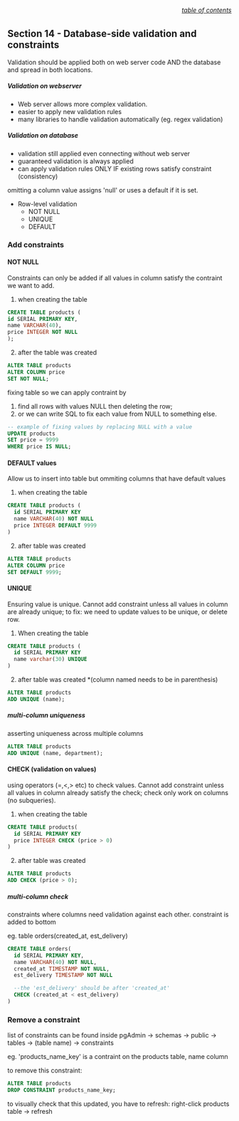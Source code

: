 ###### <div style="text-align:right">[table of contents](#table-of-contents)</div>

## Section 14 - Database-side validation and constraints

Validation should be applied both on web server code AND the database and spread in both locations.

##### Validation on webserver

- Web server allows more complex validation.
- easier to apply new validation rules
- many libraries to handle validation automatically (eg. regex validation)

##### Validation on database

- validation still applied even connecting without web server
- guaranteed validation is always applied
- can apply validation rules ONLY IF existing rows satisfy constraint (consistency)

omitting a column value assigns 'null' or uses a default if it is set.

- Row-level validation
  - NOT NULL
  - UNIQUE
  - DEFAULT

### Add constraints

#### NOT NULL

Constraints can only be added if all values in column satisfy the contraint we want to add.

1. when creating the table

```SQL
CREATE TABLE products (
id SERIAL PRIMARY KEY,
name VARCHAR(40),
price INTEGER NOT NULL
);

```

2. after the table was created

```SQL
ALTER TABLE products
ALTER COLUMN price
SET NOT NULL;
```

fixing table so we can apply contraint by

1. find all rows with values NULL then deleting the row;
2. or we can write SQL to fix each value from NULL to something else.

```SQL
-- example of fixing values by replacing NULL with a value
UPDATE products
SET price = 9999
WHERE price IS NULL;
```

#### DEFAULT values

Allow us to insert into table but ommiting columns that have default values

1. when creating the table

```SQL
CREATE TABLE products (
  id SERIAL PRIMARY KEY
  name VARCHAR(40) NOT NULL
  price INTEGER DEFAULT 9999
)
```

2. after table was created

```SQL
ALTER TABLE products
ALTER COLUMN price
SET DEFAULT 9999;
```

#### UNIQUE

Ensuring value is unique.
Cannot add constraint unless all values in column are already unique; to fix: we need to update values to be unique, or delete row.

1. When creating the table

```SQL
CREATE TABLE products (
  id SERIAL PRIMARY KEY
  name varchar(30) UNIQUE
)
```

2. after table was created
   \*(column named needs to be in parenthesis)

```SQL
ALTER TABLE products
ADD UNIQUE (name);
```

##### multi-column uniqueness

asserting uniqueness across multiple columns

```SQL
ALTER TABLE products
ADD UNIQUE (name, department);
```

#### CHECK (validation on values)

using operators (=,<,> etc) to check values.
Cannot add constraint unless all values in column already satisfy the check;
check only work on columns (no subqueries).

1. when creating the table

```SQL
CREATE TABLE products(
  id SERIAL PRIMARY KEY
  price INTEGER CHECK (price > 0)
)
```

2. after table was created

```SQL
ALTER TABLE products
ADD CHECK (price > 0);
```

##### multi-column check

constraints where columns need validation against each other.
constraint is added to bottom

eg. table orders(created_at, est_delivery)

```SQL
CREATE TABLE orders(
  id SERIAL PRIMARY KEY,
  name VARCHAR(40) NOT NULL,
  created_at TIMESTAMP NOT NULL,
  est_delivery TIMESTAMP NOT NULL

  --the 'est_delivery' should be after 'created_at'
  CHECK (created_at < est_delivery)
)
```

### Remove a constraint

list of constraints can be found inside pgAdmin
-> schemas -> public -> tables -> (table name) -> constraints

eg. 'products_name_key' is a contraint on the products table, name column

to remove this constraint:

```SQL
ALTER TABLE products
DROP CONSTRAINT products_name_key;
```

to visually check that this updated, you have to refresh:
right-click products table -> refresh
